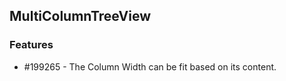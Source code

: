 ## MultiColumnTreeView

### Features

* \#199265 - The Column Width can be fit based on its content.